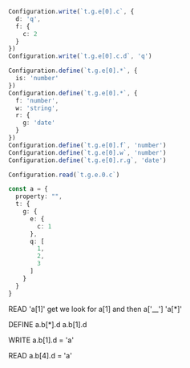 ```typescript
Configuration.write(`t.g.e[0].c`, {
  d: 'q',
  f: {
    c: 2
  }
})
Configuration.write(`t.g.e[0].c.d`, 'q')

Configuration.define(`t.g.e[0].*`, {
  is: 'number'
})
Configuration.define(`t.g.e[0].*`, {
  f: 'number',
  w: 'string',
  r: {
    g: 'date'
  }
})
Configuration.define(`t.g.e[0].f`, 'number')
Configuration.define(`t.g.e[0].w`, 'number')
Configuration.define(`t.g.e[0].r.g`, 'date')

Configuration.read(`t.g.e.0.c`)
```

```typescript
const a = {
  property: "",
  t: {
    g: {
      e: {
        c: 1
      },
      q: [
        1,
        2,
        3
      ]
    }
  }
}
```


READ
'a[1]' get we look for a[1] and then a['__']
'a[*]'

DEFINE
a.b[*].d
a.b[1].d

WRITE
a.b[1].d = 'a'

READ
a.b[4].d = 'a'
